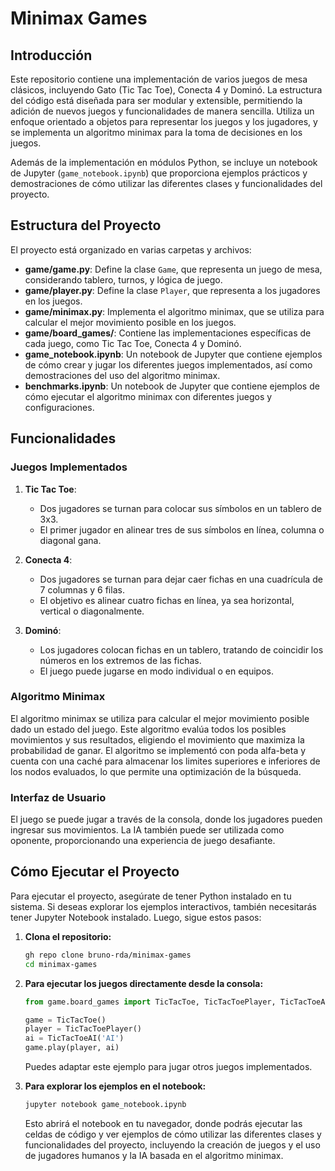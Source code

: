 # Minimax Games

## Introducción

Este repositorio contiene una implementación de varios juegos de mesa clásicos, incluyendo Gato (Tic Tac Toe), Conecta 4 y Dominó. La estructura del código está diseñada para ser modular y extensible, permitiendo la adición de nuevos juegos y funcionalidades de manera sencilla. Utiliza un enfoque orientado a objetos para representar los juegos y los jugadores, y se implementa un algoritmo minimax para la toma de decisiones en los juegos.

Además de la implementación en módulos Python, se incluye un notebook de Jupyter (`game_notebook.ipynb`) que proporciona ejemplos prácticos y demostraciones de cómo utilizar las diferentes clases y funcionalidades del proyecto.

## Estructura del Proyecto

El proyecto está organizado en varias carpetas y archivos:

- **game/game.py**: Define la clase `Game`, que representa un juego de mesa, considerando tablero, turnos, y lógica de juego.
- **game/player.py**: Define la clase `Player`, que representa a los jugadores en los juegos.
- **game/minimax.py**: Implementa el algoritmo minimax, que se utiliza para calcular el mejor movimiento posible en los juegos.
- **game/board_games/**: Contiene las implementaciones específicas de cada juego, como Tic Tac Toe, Conecta 4 y Dominó.
- **game_notebook.ipynb**: Un notebook de Jupyter que contiene ejemplos de cómo crear y jugar los diferentes juegos implementados, así como demostraciones del uso del algoritmo minimax.
- **benchmarks.ipynb**: Un notebook de Jupyter que contiene ejemplos de cómo ejecutar el algoritmo minimax con diferentes juegos y configuraciones.

## Funcionalidades

### Juegos Implementados

1. **Tic Tac Toe**:
   - Dos jugadores se turnan para colocar sus símbolos en un tablero de 3x3.
   - El primer jugador en alinear tres de sus símbolos en línea, columna o diagonal gana.

2. **Conecta 4**:
   - Dos jugadores se turnan para dejar caer fichas en una cuadrícula de 7 columnas y 6 filas.
   - El objetivo es alinear cuatro fichas en línea, ya sea horizontal, vertical o diagonalmente.

3. **Dominó**:
   - Los jugadores colocan fichas en un tablero, tratando de coincidir los números en los extremos de las fichas.
   - El juego puede jugarse en modo individual o en equipos.

### Algoritmo Minimax

El algoritmo minimax se utiliza para calcular el mejor movimiento posible dado un estado del juego. Este algoritmo evalúa todos los posibles movimientos y sus resultados, eligiendo el movimiento que maximiza la probabilidad de ganar. El algoritmo se implementó con poda alfa-beta y cuenta con una caché para almacenar los limites superiores e inferiores de los nodos evaluados, lo que permite una optimización de la búsqueda.

### Interfaz de Usuario

El juego se puede jugar a través de la consola, donde los jugadores pueden ingresar sus movimientos. La IA también puede ser utilizada como oponente, proporcionando una experiencia de juego desafiante.

## Cómo Ejecutar el Proyecto

Para ejecutar el proyecto, asegúrate de tener Python instalado en tu sistema. Si deseas explorar los ejemplos interactivos, también necesitarás tener Jupyter Notebook instalado. Luego, sigue estos pasos:

1. **Clona el repositorio:**
   ```bash
   gh repo clone bruno-rda/minimax-games
   cd minimax-games
   ```

2. **Para ejecutar los juegos directamente desde la consola:**
   ```python
   from game.board_games import TicTacToe, TicTacToePlayer, TicTacToeAI

   game = TicTacToe()
   player = TicTacToePlayer()
   ai = TicTacToeAI('AI')
   game.play(player, ai)
   ```
   Puedes adaptar este ejemplo para jugar otros juegos implementados.

3. **Para explorar los ejemplos en el notebook:**
   ```bash
   jupyter notebook game_notebook.ipynb
   ```
   Esto abrirá el notebook en tu navegador, donde podrás ejecutar las celdas de código y ver ejemplos de cómo utilizar las diferentes clases y funcionalidades del proyecto, incluyendo la creación de juegos y el uso de jugadores humanos y la IA basada en el algoritmo minimax.